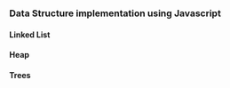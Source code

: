 <h3>Data Structure implementation using Javascript</h3>

<h4> Linked List</h4>

<h4>Heap</h4>

<h4>Trees</h4>

<h4></h4>


